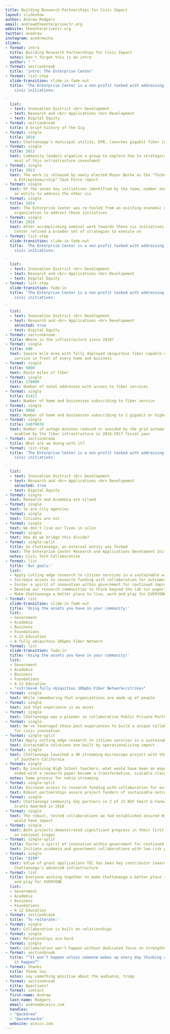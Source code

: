 ```yaml
---
title: Building Research Partnerships for Civic Impact
layout: slideshow
author: Andrew Rodgers
email: andrew@theenterprisectr.org
website: theenterprisectr.org
twitter: acedrew
instagram: acedrewcha
slides:
- format: intro
  title: Building Research Partnerships for Civic Impact
  notes: Don't forget this is an intro
  author: " "
- format: sectionbreak
  title: 'intro: The Enterprise Center'
- format: list-step
  slide-transition: slide-in fade-out
  title: 'The Enterprise Center is a non-profit tasked with addressing three core
    civic initiatives:

'
  list:
  - text: Innovation District <br> Development
  - text: Research and <br> Applications <br> Development
  - text: Digital Equity
- format: sectionbreak
  title: A brief history of the Gig
- format: single
  title: 2010
  text: Chattanooga's municipal utility, EPB, launches gigabit fiber internet service
- format: single
  title: 2012
  text: Community leaders organize a group to explore how to strategically make the
    most of this infrastructure investment
- format: single
  title: 2013
  text: The work is released by newly elected Mayor Berke as the "Technology, Gig
    & Entrepreneurship" Task Force report
- format: single
  text: Of the seven key initiatives identified by the team, number one was to establish
    an entity to address the other six
- format: single
  title: 2014
  text: The Enterprise Center was re-tooled from an existing economic development
    organization to address these initiatives
- format: single
  title: 2016
  text: After accomplishing seminal work towards these six initiatives, The Enterprise
    Center refined a broader set of strategies to execute on
- format: list-step
  slide-transition: slide-in fade-out
  title: 'The Enterprise Center is a non-profit tasked with addressing three core
    civic initiatives:

'
  list:
  - text: Innovation District <br> Development
  - text: Research and <br> Applications <br> Development
  - text: Digital Equity
- format: list-step
  slide-transition: fade-in
  title: 'The Enterprise Center is a non-profit tasked with addressing three core
    civic initiatives:

'
  list:
  - text: Innovation District <br> Development
  - text: Research and <br> Applications <br> Development
    selected: true
  - text: Digital Equity
- format: sectionbreak
  title: Where is the infrastructure since 2010?
- format: single
  title: 600
  text: Square mile area with fully deployed ubiquitous fiber capable of 10gpbs symmetrical
    service in front of every home and business
- format: single
  title: 9000
  text: Route miles of fiber
- format: single
  title: 170000
  text: Number of total addresses with access to fiber services
- format: single
  title: 91411
  text: Number of home and businesses subscribing to fiber service
- format: single
  title: 9800
  text: Number of home and businesses subscribing to 1 gigabit or higher
- format: single
  title: 24079078
  text: Number of outage minutes reduced or avoided by the grid automation technology
    enabled by the fiber infrastructure in 2016-2017 fiscal year
- format: sectionbreak
  title: What are we doing with it?
- format: list-step
  title: 'The Enterprise Center is a non-profit tasked with addressing three core
    civic initiatives:

'
  list:
  - text: Innovation District <br> Development
  - text: Research and <br> Applications <br> Development
    selected: true
  - text: Digital Equity
- format: single
  text: Research and Academia are siloed
- format: single
  text: So are city agencies
- format: single
  text: Citizens are not
- format: single
  text: We don't live our lives in silos
- format: single
  text: How do we bridge this divide?
- format: single-split
  title: In Chattanooga, an external entity was formed
  text: The Enterprise Center Research and Applications Develoment Initiative
  notes: Civic Tech Collaborative
- format: list
  title: 'Our goals:'
  list:
  - Apply cutting edge research to citizen services in a sustainable way
  - Increase access to research funding with collaboration for outcomes
  - Foster a spirit of innovation within government for continued improvement
  - Develop our research communities to think beyond the lab (or paper)
  - Make Chattanooga a better place to live, work and play for EVERYONE
- format: list
  slide-transition: slide-in fade-out
  title: 'Using the assets you have in your community:'
  list:
  - Government
  - Academia
  - Business
  - Foundations
  - K-12 Education
  - A fully ubiquitous 10Gpbs Fiber Network
- format: list
  slide-transition: fade-in
  title: 'Using the assets you have in your community:'
  list:
  - Government
  - Academia
  - Business
  - Foundations
  - K-12 Education
  - "<strike>A fully ubiquitous 10Gpbs Fiber Network</strike>"
- format: single
  text: While remembering that organizations are made up of people
- format: single
  text: and that experience is an asset
- format: single
  text: Chattanooga was a pioneer in collaborative Public Private Partnerships
- format: single
  text: We've leveraged those past experiences to build a unique collaborative environment
    for civic innovation
- format: single-split
  title: Apply cutting edge research to citizen services in a sustainable way
  text: Sustainable solutions are built by operationalizing impact
- format: single
  text: Chattanooga launched a 4K streaming microscope project with the University
    of Southern California
- format: single
  text: By involving High School teachers, what would have been an experiment that
    ended with a research paper became a transformative, scalable classroom experience
  notes: Same process for nokia streaming
- format: single-split
  title: Increase access to research funding with collaboration for outcomes
  text: Robust partnerships assure project funders of sustainable outcomes
- format: single
  text: Chattanooga community key partners in 2 of 13 NSF Smart & Connected Community
    Grants Awarded in 2016
- format: single
  text: The robust, tested collaborations we had established assured NSF these projects
    would have impact
- format: single
  text: Both projects demonstrated significant progress in their first half of funding
    on national stages
- format: single-split
  title: Foster a spirit of innovation within government for continued improvement
  text: Initiate academia and government collaborations with low-risk projects
- format: single
  title: "$15M"
  text: Value of grant applications TEC has been key contributor towards that leverage
    Chattanooga's advanced infrastructure
- format: list
  title: Everyone working together to make Chattanooga a better place to live, work
    and play for EVERYONE
  list:
  - Government
  - Academia
  - Business
  - Foundations
  - K-12 Education
- format: sectionbreak
  title: 'To reiterate:'
- format: single
  text: Collaboration is built on relationships
- format: single
  text: Relationships are hard
- format: single
  text: Collaboration won't happen without dedicated focus on strengthening relationships
- format: sectionbreak
  title: "“It won’t happen unless someone wakes up every day thinking about making
    it happen”"
- format: thanks
  title: Thank You
  notes: say something positive about the audience, trump
- format: sectionbreak
  title: Questions?
- format: contact
  first-name: Andrew
  last-name: Rodgers
  email: andrew@aceics.com
  handles:
  - "@acedrew"
  - "@acedrewcha"
  website: aceics.com
---
```


